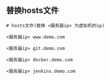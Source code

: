 
## 替换hosts文件
```shell
# hosts文件(替换 <服务器ip> 为虚拟机的ip)

<服务器ip> www.demo.com

<服务器ip> git.demo.com

<服务器ip> docker.demo.com

<服务器ip> jenkins.demo.com
```